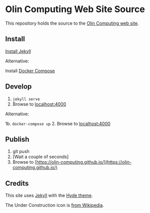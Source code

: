 # Olin Computing Web Site Source

This repository holds the source to the [Olin Computing web site](https://olin-computing.github.io/).

## Install

[Install Jekyll](https://jekyllrb.com/docs/installation/)

Alternative:

Install [Docker Compose](https://docs.docker.com/compose/install/)

## Develop

1. `jekyll serve`
2. Browse to [localhost:4000](http://localhost:4000)

Alternative:

1b. `docker-compose up`
2. Browse to [localhost:4000](http://localhost:4000)

## Publish

1. git push
2. [Wait a couple of seconds]
2. Browse to [https://olin-computing.github.io/](https://olin-computing.github.io/)

## Credits

This site uses [Jekyll](https://jekyllrb.com) with the [Hyde theme](http://hyde.getpoole.com).

The Under Construction icon is [from Wikipedia](https://en.wikipedia.org/wiki/Template:Under_construction).

